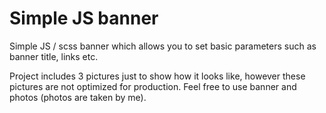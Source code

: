 # Simple JS banner
Simple JS / scss banner which allows you to set basic parameters such as banner title, links etc.

Project includes 3 pictures just to show how it looks like, however these pictures are not optimized for production.
Feel free to use banner and photos (photos are taken by me).
